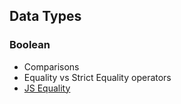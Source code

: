 ## Data Types
### Boolean
* Comparisons
* Equality vs Strict Equality operators 
* [JS Equality](https://dorey.github.io/JavaScript-Equality-Table/)